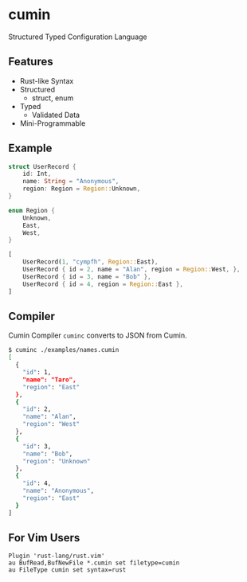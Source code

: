 # cumin

Structured Typed Configuration Language

## Features

- Rust-like Syntax
- Structured
    - struct, enum
- Typed
    - Validated Data
- Mini-Programmable

## Example

```rust
struct UserRecord {
    id: Int,
    name: String = "Anonymous",
    region: Region = Region::Unknown,
}

enum Region {
    Unknown,
    East,
    West,
}

[
    UserRecord(1, "cympfh", Region::East),
    UserRecord { id = 2, name = "Alan", region = Region::West, },
    UserRecord { id = 3, name = "Bob" },
    UserRecord { id = 4, region = Region::East },
]
```

## Compiler

Cumin Compiler `cuminc` converts to JSON from Cumin.

```bash
$ cuminc ./examples/names.cumin
[
  {
    "id": 1,
    "name": "Taro",
    "region": "East"
  },
  {
    "id": 2,
    "name": "Alan",
    "region": "West"
  },
  {
    "id": 3,
    "name": "Bob",
    "region": "Unknown"
  },
  {
    "id": 4,
    "name": "Anonymous",
    "region": "East"
  }
]
```

## For Vim Users

```vim
Plugin 'rust-lang/rust.vim'
au BufRead,BufNewFile *.cumin set filetype=cumin
au FileType cumin set syntax=rust
```

